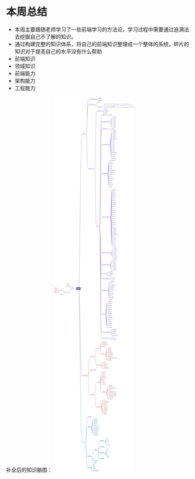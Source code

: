 # 本周总结
- 本周主要跟随老师学习了一些前端学习的方法论，学习过程中需要通过追溯法去挖掘自己不了解的知识。
- 通过构建完整的知识体系，将自己的前端知识整理成一个整体的系统，碎片的知识对于提高自己的水平没有什么帮助
- 前端知识 
- 领域知识 
- 前端能力 
- 架构能力
- 工程能力 

补全后的知识脑图：
![前端知识脑图](https://github.com/ZihaoRe/Frontend-01-Template/blob/master/week01/yuqueMind.png "前端知识脑图")
